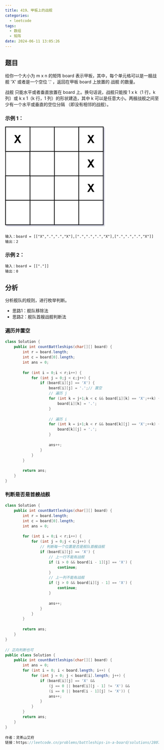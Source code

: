 ```yaml
---
title: 419、甲板上的战舰
categories:
  - leetcode
tags:
  - 数组
  - 矩阵
date: 2024-06-11 13:05:26
---
```


## 题目
给你一个大小为 m x n 的矩阵 board 表示甲板，其中，每个单元格可以是一艘战舰 'X' 或者是一个空位 '.' ，返回在甲板 board 上放置的 战舰 的数量。

战舰 只能水平或者垂直放置在 board 上。换句话说，战舰只能按 1 x k（1 行，k 列）或 k x 1（k 行，1 列）的形状建造，其中 k 可以是任意大小。两艘战舰之间至少有一个水平或垂直的空位分隔 （即没有相邻的战舰）。

 

### 示例 1：
![](../../images/419-battelship-grid.jpeg)
```
输入：board = [["X",".",".","X"],[".",".",".","X"],[".",".",".","X"]]
输出：2
```
### 示例 2：
```
输入：board = [["."]]
输出：0
```

## 分析

分析舰队的规则，进行枚举判断。
- 思路1：舰队移除法
- 思路2：舰队首艘战舰判断法

### 遍历并置空

```java
class Solution {
    public int countBattleships(char[][] board) {
        int r = board.length;
        int c = board[0].length;
        int ans = 0;

        for (int i = 0;i < r;i++) {
            for (int j = 0;j < c;j++) {
                if (board[i][j] == 'X') {
                    board[i][j] = '.';// 置空
                    // 遍历 j
                    for (int k = j+1;k < c && board[i][k] == 'X';++k) {
                        board[i][k] = '.';
                    }

                    // 遍历 i
                    for (int k = i+1;k < r && board[k][j] == 'X';++k) {
                        board[k][j] = '.';
                    }

                    ans++;
                }
            }
        }

        return ans;
    }
}
```


###  判断是否是首艘战舰

```java
class Solution {
    public int countBattleships(char[][] board) {
        int r = board.length;
        int c = board[0].length;
        int ans = 0;

        for (int i = 0;i < r;i++) {
            for (int j = 0;j < c;j++) {
                // 判断每一个位置是否是舰队首艘战舰
                if (board[i][j] == 'X') {
                    // 上一行不能有战舰
                    if (i > 0 && board[i - 1][j] == 'X') {
                        continue;
                    }
                    // 上一列不能有战舰
                    if (j > 0 && board[i][j - 1] == 'X') {
                        continue;
                    }

                    ans++;
                }
            }
        }

        return ans;
    }
}

// 正向判断也可
public class Solution {
    public int countBattleships(char[][] board) {
        int ans = 0;
        for (int i = 0; i < board.length; i++) {
            for (int j = 0; j < board[i].length; j++) {
                if (board[i][j] == 'X' && 
                    (j == 0 || board[i][j - 1] != 'X') && 
                    (i == 0 || board[i - 1][j] != 'X')) {
                    ans++;
                }
            }
        }
        return ans;
    }
}

作者：灵茶山艾府
链接：https://leetcode.cn/problems/battleships-in-a-board/solutions/2807145/yi-ci-bian-li-mei-ju-zhan-jian-qi-dian-p-34o7/
```
